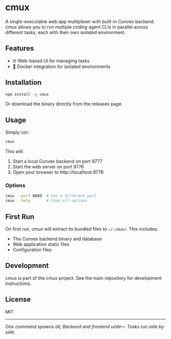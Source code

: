 # cmux

A single-executable web app multiplexer with built-in Convex backend. cmux allows you to run multiple coding agent CLIs in parallel across different tasks, each with their own isolated environment.

## Features

- 🌐 Web-based UI for managing tasks
- 🐳 Docker integration for isolated environments

## Installation

```bash
npm install -g cmux
```

Or download the binary directly from the releases page.

## Usage

Simply run:

```bash
cmux
```

This will:

1. Start a local Convex backend on port 9777
2. Start the web server on port 9776
3. Open your browser to http://localhost:9776

### Options

```bash
cmux --port 8080  # Use a different port
cmux --help       # Show all options
```

## First Run

On first run, cmux will extract its bundled files to `~/.cmux/`. This includes:

- The Convex backend binary and database
- Web application static files
- Configuration files

## Development

cmux is part of the cmux project. See the main repository for development instructions.

## License

MIT

---

*One command spawns all,*
*Backend and frontend unite—*
*Tasks run side by side.*
